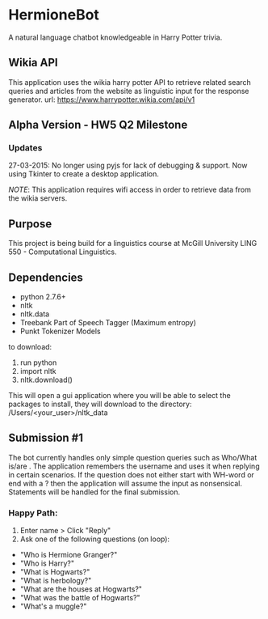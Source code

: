 # HermioneBot
A natural language chatbot knowledgeable in Harry Potter trivia. 

## Wikia API
This application uses the wikia harry potter API to retrieve related search queries and articles from the website as linguistic input for the response generator.
url: https://www.harrypotter.wikia.com/api/v1

## Alpha Version - HW5 Q2 Milestone
### Updates
27-03-2015: No longer using pyjs for lack of debugging & support. Now using Tkinter to create a desktop application.

*NOTE*: This application requires wifi access in order to retrieve data from the wikia servers.

## Purpose
This project is being build for a linguistics course at McGill University LING 550 - Computational Linguistics.

## Dependencies
- python 2.7.6+ 
- nltk
- nltk.data 
- Treebank Part of Speech Tagger (Maximum entropy) 
- Punkt Tokenizer Models

to download: 
1. run python
2. import nltk
3. nltk.download()

This will open a gui application where you will be able to select the packages to install, they will download to the directory: /Users/<your_user>/nltk_data

## Submission #1 
The bot currently handles only simple question queries such as Who/What is/are <NP>.
The application remembers the username and uses it when replying in certain scenarios.
If the question does not either start with WH-word or end with a ? then the application will assume the input as nonsensical.
Statements will be handled for the final submission.

### Happy Path: 
1. Enter name > Click "Reply"
2. Ask one of the following questions (on loop):
- "Who is Hermione Granger?" 
- "Who is Harry?"
- "What is Hogwarts?"
- "What is herbology?"
- "What are the houses at Hogwarts?" 
- "What was the battle of Hogwarts?"
- "What's a muggle?"

